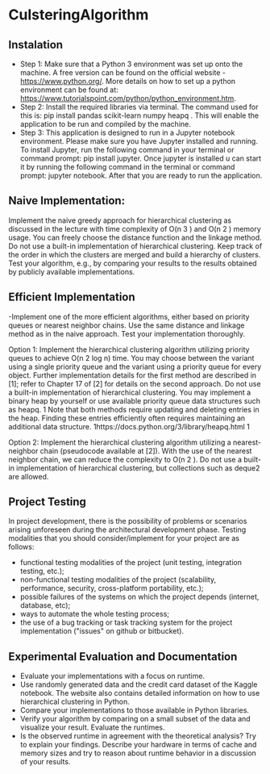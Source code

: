 # CulsteringAlgorithm

## Instalation

* Step 1: Make sure that a Python 3 environment was set up onto the machine. A free version can be found on the official website - https://www.python.org/. More details on how to set up a python environment can be found at: https://www.tutorialspoint.com/python/python_environment.htm. 
* Step 2: Install the required libraries via terminal. The command used for this is: 	pip install pandas scikit-learn numpy heapq . This will enable the application to be run and compiled by the machine.
* Step 3: This application is designed to run in a Jupyter notebook environment. Please make sure you have Jupyter installed and running. To install Jupyter, run the following command in your terminal or command prompt: pip install jupyter.  Once jupyter is installed u can start it by running the following command in the terminal or command prompt: jupyter notebook. After that you are ready to run the application.

## Naive Implementation:
 Implement the naive greedy approach for hierarchical clustering as discussed in the lecture with time complexity of O(n 3 ) and O(n 2 ) memory usage. You can freely choose the distance function and the linkage method. Do not use a built-in implementation of hierarchical clustering. Keep track of the order in which the clusters are merged and build a hierarchy of clusters. Test your algorithm, e.g., by comparing your results to the results obtained by publicly available implementations. 


## Efficient Implementation 
-Implement one of the more efficient algorithms, either based on priority queues or nearest neighbor chains. Use the same distance and linkage method as in the naive approach. Test your implementation thoroughly. 

Option 1: Implement the hierarchical clustering algorithm utilizing priority queues to achieve O(n 2 log n) time. You may choose between the variant using a single priority queue and the variant using a priority queue for every object. Further implementation details for the first method are described in [1]; refer to Chapter 17 of [2] for details on the second approach. Do not use a built-in implementation of hierarchical clustering. You may implement a binary heap by yourself or use available priority queue data structures such as heapq. 1 Note that both methods require updating and deleting entries in the heap. Finding these entries efficiently often requires maintaining an additional data structure. 1https://docs.python.org/3/library/heapq.html 1 

Option 2: Implement the hierarchical clustering algorithm utilizing a nearest-neighbor chain (pseudocode available at [2]). With the use of the nearest neighbor chain, we can reduce the complexity to O(n 2 ). Do not use a built-in implementation of hierarchical clustering, but collections such as deque2 are allowed. 

## Project Testing
In project development, there is the possibility of problems or scenarios arising unforeseen during the architectural development phase. Testing modalities that you should consider/implement for your project are as follows:
* functional testing modalities of the project (unit testing, integration testing, etc.);
* non-functional testing modalities of the project (scalability, performance,
security, cross-platform portability, etc.);
* possible failures of the systems on which the project depends (internet, database,
etc);
* ways to automate the whole testing process;
* the use of a bug tracking or task tracking system for the project implementation
("issues" on github or bitbucket).

## Experimental Evaluation and Documentation
 *  Evaluate your implementations with a focus on runtime.
 * Use randomly generated data and the credit card dataset of the Kaggle notebook.
 The website also contains detailed information on how to use hierarchical clustering in Python.
 * Compare your implementations to those available in Python libraries.
 * Verify your algorithm by comparing on a small subset of the data and visualize your result. Evaluate the runtimes.
 * Is the observed runtime in agreement with the theoretical analysis? Try to explain your findings. Describe your hardware in terms of cache and memory sizes and try to reason about runtime behavior in a discussion of your results. 

